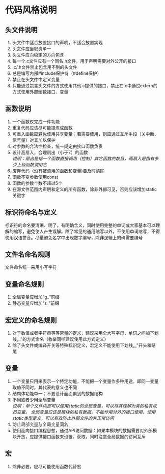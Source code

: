 # 代码风格说明  
  
## 头文件说明  

1. 头文件中适合放置接口的声明，不适合放置实现  
2. 头文件应当职责单一  
3. 头文件应向稳定的方向包含  
4. 每一个.c文件应有一个同名.h文件，用于声明需要对外公开的接口  
5. .c/.h文件禁止包含用不到的头文件  
6. 总是编写内部#include保护符（#define保护）  
7. 禁止在头文件中定义变量  
8. 只能通过包含头文件的方式使用其他.c提供的接口，禁止在.c中通过extern的方式使用外部函数接口、变量  

## 函数说明  

1. 一个函数仅完成一件功能  
2. 重复代码应该尽可能提炼成函数  
3. 可重入函数应避免使用共享变量；若需要使用，则应通过互斥手段（关中断、信号量）对其加以保护
4. 对参数的合法性检查，统一规定由接口函数负责
5. 设计高扇入，合理扇出（小于7）的函数  
*说明：扇出是指一个函数直接调用（控制）其它函数的数目，而扇入是指有多少上级函数调用它*  
6. 废弃代码（没有被调用的函数和变量)要及时清除  
7. 函数不变参数使用const  
8. 函数的参数个数不超过5个  
9. 在源文件范围内声明和定义的所有函数，除非外部可见，否则应该增加static关键字  

## 标识符命名与定义  

标识符的命名要清晰、明了，有明确含义，同时使用完整的单词或大家基本可以理解的缩写，避免使人产生误解。除了常见的通用缩写以外，不使用单词缩写，不得使用汉语拼音。尽量避免名字中出现数字编号，除非逻辑上的确需要编号  

## 文件名命名规则  

文件命名统一采用小写字符  

## 变量命名规则  

1. 全局变量应增加“g_”前缀  
2. 静态变量应增加“s_”前缀  

## 宏定义的命名规则  

1. 对于数值或者字符串等等常量的定义，建议采用全大写字母，单词之间加下划线„_‟的方式命名（枚举同样建议使用此方式定义）  
2. 除了头文件或编译开关等特殊标识定义，宏定义不能使用下划线„_‟开头和结尾  

## 变量  

1. 一个变量只用来表示一个特定功能，不能把一个变量作多种用途，即同一变量取值不同时，其代表的意义也不同  
2. 结构体功能单一；不要设计面面俱到的数据结构  
3. 不用或者少用全局变量  
*说明：单个文件内部可以使用static的全局变量，可以将其理解为类的私有成员变量。
全局变量应该是模块的私有数据，不能作用对外的接口使用，使用static类型定义，可以有效防止外部文件的非正常访问*  
4. 防止局部变量与全局变量同名  
5. 使用面向接口编程思想，通过API访问数据：如果本模块的数据需要对外部模块开放，应提供接口函数来设置、获取，同时注意全局数据的访问互斥  

## 宏

1. 除非必要，应尽可能使用函数代替宏  
